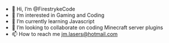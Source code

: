 - 👋 Hi, I’m @FirestrykeCode
- 👀 I’m interested in Gaming and Coding
- 🌱 I’m currently learning Javascript
- 💞️ I’m looking to collaborate on coding Minecraft server plugins
- 📫 How to reach me jm.lasers@hotmail.com

<!---
FirestrykeCode/FirestrykeCode is a ✨ special ✨ repository because its `README.md` (this file) appears on your GitHub profile.
You can click the Preview link to take a look at your changes.
--->
